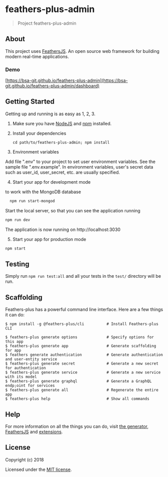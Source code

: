 # feathers-plus-admin

> Project feathers-plus-admin

## About

This project uses [FeathersJS](http://feathersjs.com). An open source web framework for building modern real-time applications.

### Demo
[https://bsa-git.github.io/feathers-plus-admin](https://bsa-git.github.io/feathers-plus-admin/dashboard)

## Getting Started

Getting  up and running is as easy as 1, 2, 3.

1. Make sure you have [NodeJS](https://nodejs.org/) and [npm](https://www.npmjs.com/) installed.
2. Install your dependencies

    ```
    cd path/to/feathers-plus-admin; npm install
    ```

3. Environment variables

Add file ".env" to your project to set user environment variables.
See the sample file ".env.example". In environment variables, user's secret
data such as user_id, user_secret, etc. are usually specified.

4. Start your app for development mode

to work with the MongoDB database

```bash
  npm run start-mongod
  ```
Start the local server, so that you can see the application running

  ```bash
  npm run dev
  ```
The application is now running on http://localhost:3030

5. Start your app for production mode

```bash
npm start
```

## Testing

Simply run `npm run test:all` and all your tests in the `test/` directory will be run.

## Scaffolding

Feathers-plus has a powerful command line interface. Here are a few things it can do:

```
$ npm install -g @feathers-plus/cli          # Install Feathers-plus CLI

$ feathers-plus generate options             # Specify options for this app
$ feathers-plus generate app                 # Generate scaffolding for app
$ feathers generate authentication           # Generate authentication and user-entity service
$ feathers-plus generate secret              # Generate a new secret for authentication
$ feathers-plus generate service             # Generate a new service with its model
$ feathers-plus generate graphql             # Generate a GraphQL endp;oint for services
$ feathers-plus generate all                 # Regenerate the entire app
$ feathers-plus help                         # Show all commands
```

## Help

For more information on all the things you can do, visit [the generator](https://generator.feathers-plus.com/), [FeathersJS](http://docs.feathersjs.com) and [extensions](https://feathers-plus.github.io/).

## License

Copyright (c) 2018

Licensed under the [MIT license](LICENSE).

